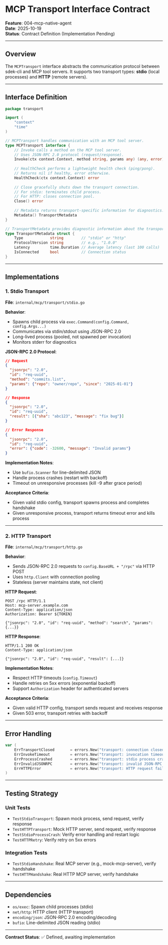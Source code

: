 # MCP Transport Interface Contract

**Feature**: 004-mcp-native-agent  
**Date**: 2025-10-19  
**Status**: Contract Definition (Implementation Pending)

---

## Overview

The `MCPTransport` interface abstracts the communication protocol between sdek-cli and MCP tool servers. It supports two transport types: **stdio** (local processes) and **HTTP** (remote servers).

---

## Interface Definition

```go
package transport

import (
	"context"
	"time"
)

// MCPTransport handles communication with an MCP tool server.
type MCPTransport interface {
	// Invoke calls a method on the MCP tool server.
	// Uses JSON-RPC 2.0 protocol (request/response).
	Invoke(ctx context.Context, method string, params any) (any, error)
	
	// HealthCheck performs a lightweight health check (ping/pong).
	// Returns nil if healthy, error otherwise.
	HealthCheck(ctx context.Context) error
	
	// Close gracefully shuts down the transport connection.
	// For stdio: terminates child process.
	// For HTTP: closes connection pool.
	Close() error
	
	// Metadata returns transport-specific information for diagnostics.
	Metadata() TransportMetadata
}

// TransportMetadata provides diagnostic information about the transport.
type TransportMetadata struct {
	Type            string        // "stdio" or "http"
	ProtocolVersion string        // e.g., "1.0.0"
	Latency         time.Duration // Average latency (last 100 calls)
	IsConnected     bool          // Connection status
}
```

---

## Implementations

### 1. Stdio Transport

**File**: `internal/mcp/transport/stdio.go`

**Behavior**:
- Spawns child process via `exec.Command(config.Command, config.Args...)`
- Communicates via stdin/stdout using JSON-RPC 2.0
- Long-lived process (pooled, not spawned per invocation)
- Monitors stderr for diagnostics

**JSON-RPC 2.0 Protocol**:
```json
// Request
{
  "jsonrpc": "2.0",
  "id": "req-uuid",
  "method": "commits.list",
  "params": {"repo": "owner/repo", "since": "2025-01-01"}
}

// Response
{
  "jsonrpc": "2.0",
  "id": "req-uuid",
  "result": [{"sha": "abc123", "message": "fix bug"}]
}

// Error Response
{
  "jsonrpc": "2.0",
  "id": "req-uuid",
  "error": {"code": -32600, "message": "Invalid params"}
}
```

**Implementation Notes**:
- Use `bufio.Scanner` for line-delimited JSON
- Handle process crashes (restart with backoff)
- Timeout on unresponsive processes (kill -9 after grace period)

**Acceptance Criteria**:
- Given valid stdio config, transport spawns process and completes handshake
- Given unresponsive process, transport returns timeout error and kills process

---

### 2. HTTP Transport

**File**: `internal/mcp/transport/http.go`

**Behavior**:
- Sends JSON-RPC 2.0 requests to `config.BaseURL + "/rpc"` via HTTP POST
- Uses `http.Client` with connection pooling
- Stateless (server maintains state, not client)

**HTTP Request**:
```http
POST /rpc HTTP/1.1
Host: mcp-server.example.com
Content-Type: application/json
Authorization: Bearer ${TOKEN}

{"jsonrpc": "2.0", "id": "req-uuid", "method": "search", "params": {...}}
```

**HTTP Response**:
```http
HTTP/1.1 200 OK
Content-Type: application/json

{"jsonrpc": "2.0", "id": "req-uuid", "result": [...]}
```

**Implementation Notes**:
- Respect HTTP timeouts (`config.Timeout`)
- Handle retries on 5xx errors (exponential backoff)
- Support `Authorization` header for authenticated servers

**Acceptance Criteria**:
- Given valid HTTP config, transport sends request and receives response
- Given 503 error, transport retries with backoff

---

## Error Handling

```go
var (
	ErrTransportClosed       = errors.New("transport: connection closed")
	ErrInvokeTimeout         = errors.New("transport: invocation timeout")
	ErrProcessCrashed        = errors.New("transport: stdio process crashed")
	ErrInvalidJSONRPC        = errors.New("transport: invalid JSON-RPC response")
	ErrHTTPError             = errors.New("transport: HTTP request failed")
)
```

---

## Testing Strategy

### Unit Tests
- `TestStdioTransport`: Spawn mock process, send request, verify response
- `TestHTTPTransport`: Mock HTTP server, send request, verify response
- `TestStdioProcessCrash`: Verify error handling and restart logic
- `TestHTTPRetry`: Verify retry on 5xx errors

### Integration Tests
- `TestStdioHandshake`: Real MCP server (e.g., mock-mcp-server), verify handshake
- `TestHTTPHandshake`: Real HTTP MCP server, verify handshake

---

## Dependencies

- `os/exec`: Spawn child processes (stdio)
- `net/http`: HTTP client (HTTP transport)
- `encoding/json`: JSON-RPC 2.0 encoding/decoding
- `bufio`: Line-delimited JSON reading (stdio)

---

**Contract Status**: ✅ Defined, awaiting implementation
